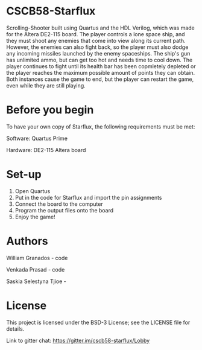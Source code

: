 # CSCB58-Starflux
Scrolling-Shooter built using Quartus and the HDL Verilog, which was made for the Altera DE2-115 board. The player controls a lone space ship, and they must shoot any enemies that come into view along its current path. However, the enemies can also fight back, so the player must also dodge any incoming missiles launched by the enemy spaceships. The ship's gun has unlimited ammo, but can get too hot and needs time to cool down. The player continues to fight until its health bar has been copmletely depleted or the player reaches the maximum possible amount of points they can obtain. Both instances cause the game to end, but the player can restart the game, even while they are still playing.

# Before you begin
To have your own copy of Starflux, the following requirements must be met:

Software: Quartus Prime

Hardware: DE2-115 Altera board

# Set-up
1. Open Quartus
2. Put in the code for Starflux and import the pin assignments
3. Connect the board to the computer
4. Program the output files onto the board
5. Enjoy the game!

# Authors
William Granados - code

Venkada Prasad - code

Saskia Selestyna Tjioe - 

# License
This project is licensed under the BSD-3 License; see the LICENSE file for details.


Link to gitter chat:
https://gitter.im/cscb58-starflux/Lobby
